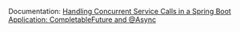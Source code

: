 Documentation: [Handling Concurrent Service Calls in a Spring Boot Application: CompletableFuture and @Async](https://www.codeburps.com/post/asynchronous-programming-with-completablefuture-and-async-in-spring-web)
